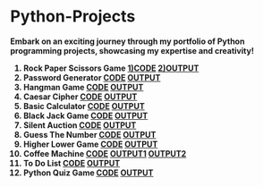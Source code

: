 # Python-Projects
<b> Embark on an exciting journey through my portfolio of Python programming projects, showcasing my expertise and creativity! <b>
<ol>
<b>
<li>Rock Paper Scissors Game  <a href="Rock-Paper-Scissors_Game.py">  1)CODE</a>  <a href="Output Of codes/Rock Paper Scissors game python code output.png">  2)OUTPUT</a> </li>
<li>Password Generator  <a href="Password_Generator.py">CODE</a>  <a href="Output Of codes/Output of Password Generator code.png">OUTPUT</a> </li>
<li>Hangman Game <a href="Hangman_Game.py">CODE</a>  <a href="Output Of codes/Hangman Output.txt">OUTPUT</a> </li>
<li>Caesar Cipher  <a href="Caesar_Cipher.py">CODE</a>  <a href="Output Of codes/Caesar Cipher Output.png"> OUTPUT</a> </li>
<li>Basic Calculator  <a href="Basic_Calculator.py"> CODE</a>  <a href="Output Of codes/Basic Calculator Output.png"> OUTPUT</a> </li>
<li>Black Jack Game  <a href="Black_Jack_Game.py"> CODE</a>  <a href="Output Of codes/Output Black Jack game.png"> OUTPUT</a> </li>
<li>Silent Auction  <a href="Silent_Auction.py"> CODE</a>  <a href="Output Of codes/Silent Auction Output.mp4"> OUTPUT</a> </li>
<li>Guess The Number  <a href="Guess_the_number.py">CODE</a>  <a href="Output Of codes/Guess the number output -Easy level.png">OUTPUT</a> </li>
<li>Higher Lower Game  <a href="Higher-Lower_Game.py">CODE</a>  <a href="Output Of codes/Higher-Lower Output.png">OUTPUT</a> </li>
<li>Coffee Machine  <a href="Coffee_Machine.py">CODE</a>  <a href="Output Of codes/Coffee machine output-1.png">OUTPUT1</a>  <a href="Output Of codes/Coffee machine output-2.png">OUTPUT2</a> </li>
<li>To Do List  <a href="To_Do_List.py">CODE</a>  <a href="Output Of codes/To Do List Output.txt">OUTPUT</a> </li>
<li>Python Quiz Game  <a href="Python_Quiz_Game.py">CODE</a>  <a href="Output Of codes/Python Quiz Game Output.txt">OUTPUT</a> </li>
</b>
</ol>
